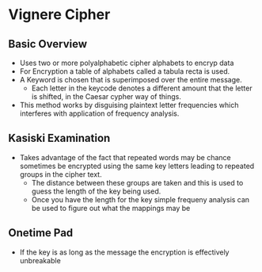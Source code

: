 # Vignere Cipher

## Basic Overview

* Uses two or more polyalphabetic cipher alphabets to encryp data
* For Encryption a table of alphabets called a tabula recta is used.
* A Keyword is chosen that is superimposed over the entire message.
    * Each letter in the keycode denotes a different amount that the letter is shifted, in the Caesar cypher way of things.
* This method works by disguising plaintext letter frequencies which interferes with application of frequency analysis.

## Kasiski Examination

* Takes advantage of the fact that repeated words may be chance sometimes be encrypted using the same key letters leading to repeated groups in the cipher text.
    * The distance between these groups are taken and this is used to guess the length of the key being used.
    * Once you have the length for the key simple frequeny analysis can be used to figure out what the mappings may be

## Onetime Pad

* If the key is as long as the message the encryption is effectively unbreakable



